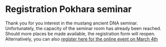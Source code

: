 # Registration Pokhara seminar

Thank you for you interest in the mustang ancient DNA seminar. Unfortunately, the capacity of the seminar room has already been reached. Should more places be made available, the registration form will reopen. Alternatively, you can also [register here for the online event on March 4th](kathmandu)

<!-- <iframe src="https://docs.google.com/forms/d/e/1FAIpQLSeAWNyRN4tL93YeUSnhJglJbdCOFu4pw3e7EEsUw-ACJLMSSg/viewform?embedded=true" width="640" height="1518" frameborder="0" marginheight="0" marginwidth="0">Loading…</iframe> -->
